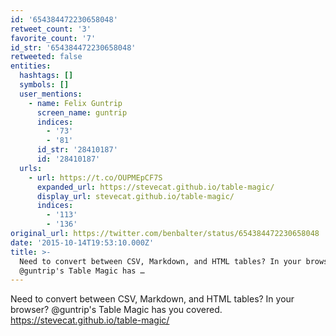 ```yaml
---
id: '654384472230658048'
retweet_count: '3'
favorite_count: '7'
id_str: '654384472230658048'
retweeted: false
entities:
  hashtags: []
  symbols: []
  user_mentions:
    - name: Felix Guntrip
      screen_name: guntrip
      indices:
        - '73'
        - '81'
      id_str: '28410187'
      id: '28410187'
  urls:
    - url: https://t.co/OUPMEpCF7S
      expanded_url: https://stevecat.github.io/table-magic/
      display_url: stevecat.github.io/table-magic/
      indices:
        - '113'
        - '136'
original_url: https://twitter.com/benbalter/status/654384472230658048
date: '2015-10-14T19:53:10.000Z'
title: >-
  Need to convert between CSV, Markdown, and HTML tables? In your browser?
  @guntrip's Table Magic has …
---
```


Need to convert between CSV, Markdown, and HTML tables? In your browser? @guntrip's Table Magic has you covered. https://stevecat.github.io/table-magic/